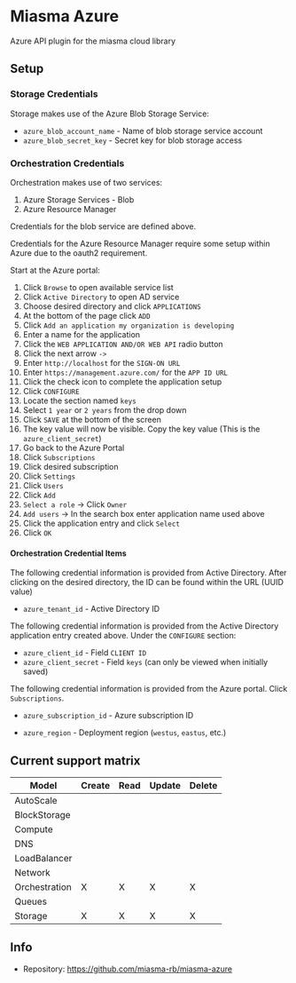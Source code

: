 # Miasma Azure

Azure API plugin for the miasma cloud library

## Setup

### Storage Credentials

Storage makes use of the Azure Blob Storage Service:

* `azure_blob_account_name` - Name of blob storage service account
* `azure_blob_secret_key` - Secret key for blob storage access

### Orchestration Credentials

Orchestration makes use of two services:

1. Azure Storage Services - Blob
2. Azure Resource Manager

Credentials for the blob service are defined above.

Credentials for the Azure Resource Manager require some setup
within Azure due to the oauth2 requirement.

Start at the Azure portal:

1. Click `Browse` to open available service list
2. Click `Active Directory` to open AD service
3. Choose desired directory and click `APPLICATIONS`
4. At the bottom of the page click `ADD`
5. Click `Add an application my organization is developing`
6. Enter a name for the application
7. Click the `WEB APPLICATION AND/OR WEB API` radio button
8. Click the next arrow `->`
9. Enter `http://localhost` for the `SIGN-ON URL`
10. Enter `https://management.azure.com/` for the `APP ID URL`
11. Click the check icon to complete the application setup
12. Click `CONFIGURE`
13. Locate the section named `keys`
14. Select `1 year` or `2 years` from the drop down
15. Click `SAVE` at the bottom of the screen
16. The key value will now be visible. Copy the key value (This is the `azure_client_secret`)
17. Go back to the Azure Portal
18. Click `Subscriptions`
19. Click desired subscription
20. Click `Settings`
21. Click `Users`
22. Click `Add`
23. `Select a role` -> Click `Owner`
24. `Add users` -> In the search box enter application name used above
25. Click the application entry and click `Select`
26. Click `OK`

#### Orchestration Credential Items

The following credential information is provided from Active Directory. After clicking
on the desired directory, the ID can be found within the URL (UUID value)

* `azure_tenant_id` - Active Directory ID

The following credential information is provided from the Active Directory application
entry created above. Under the `CONFIGURE` section:

* `azure_client_id` - Field `CLIENT ID`
* `azure_client_secret` - Field `keys` (can only be viewed when initially saved)

The following credential information is provided from the Azure portal. Click `Subscriptions`.

* `azure_subscription_id` - Azure subscription ID

* `azure_region` - Deployment region (`westus`, `eastus`, etc.)

## Current support matrix

|Model         |Create|Read|Update|Delete|
|--------------|------|----|------|------|
|AutoScale     |      |    |      |      |
|BlockStorage  |      |    |      |      |
|Compute       |      |    |      |      |
|DNS           |      |    |      |      |
|LoadBalancer  |      |    |      |      |
|Network       |      |    |      |      |
|Orchestration |  X   | X  |  X   |  X   |
|Queues        |      |    |      |      |
|Storage       |  X   | X  |  X   |  X   |

## Info
* Repository: https://github.com/miasma-rb/miasma-azure
